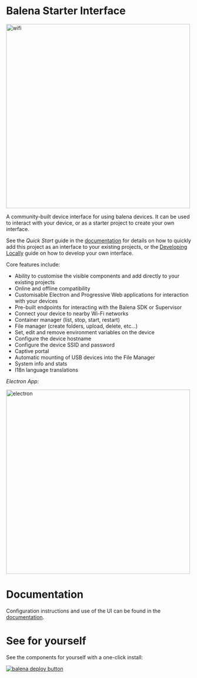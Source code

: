 # Balena Starter Interface

<img src="https://user-images.githubusercontent.com/64841595/191008762-ea97f42c-a7bb-4ecb-abe8-5d57874da9b3.png" alt="wifi" width="500"/>

A community-built device interface for using balena devices. It can be used to interact with your device, or as a starter project to create your own interface.

See the _Quick Start_ guide in the [documentation](https://balena-io-experimental.github.io/starter-interface/) for details on how to quickly add this project as an interface to your existing projects, or the [Developing Locally](https://balena-io-experimental.github.io/starter-interface/) guide on how to develop your own interface.

Core features include:

- Ability to customise the visible components and add directly to your existing projects
- Online and offline compatibility
- Customisable Electron and Progressive Web applications for interaction with your devices
- Pre-built endpoints for interacting with the Balena SDK or Supervisor
- Connect your device to nearby Wi-Fi networks
- Container manager (list, stop, start, restart)
- File manager (create folders, upload, delete, etc...)
- Set, edit and remove environment variables on the device
- Configure the device hostname
- Configure the device SSID and password
- Captive portal
- Automatic mounting of USB devices into the File Manager
- System info and stats
- I18n language translations

_Electron App:_

<img width="500" alt="electron" src="https://user-images.githubusercontent.com/64841595/213165616-73bc762b-0073-4407-a10d-52c8daa21333.png"/>

# Documentation

Configuration instructions and use of the UI can be found in the [documentation](https://balena-io-experimental.github.io/starter-interface/).

# See for yourself

See the components for yourself with a one-click install:

[![balena deploy button](https://balena.io/deploy.svg)](https://hub.balena.io/organizations/bdi/apps/starter-interface)
